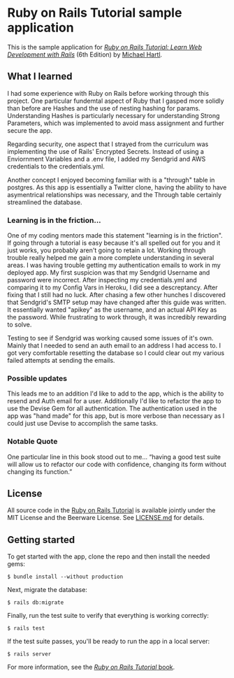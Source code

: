 # Ruby on Rails Tutorial sample application

This is the sample application for
[_Ruby on Rails Tutorial:
Learn Web Development with Rails_](https://www.railstutorial.org/)
(6th Edition)
by [Michael Hartl](https://www.michaelhartl.com/).

## What I learned

I had some experience with Ruby on Rails before working through this project. One particular fundemtal aspect of Ruby that I gasped more solidly than before are Hashes and the use of nesting hashing for params. Understanding Hashes is particularly necessary for understanding Strong Parameters, which was implemented to avoid mass assignment and further secure the app.

Regarding security, one aspect that I strayed from the curriculum was implementing the use of Rails' Encrypted Secrets. Instead of using a Enviornment Variables and a .env file, I added my Sendgrid and AWS credentials to the credentials.yml.

Another concept I enjoyed becoming familiar with is a "through" table in postgres. As this app is essentially a Twitter clone, having the ability to have asymentrical relationships was necessary, and the Through table certainly streamlined the database.

### Learning is in the friction...

One of my coding mentors made this statement "learning is in the friction". If going through a tutorial is easy because it's all spelled out for you and it just works, you probably aren't going to retain a lot. Working through trouble really helped me gain a more complete understanding in several areas. I was having trouble getting my authentication emails to work in my deployed app. My first suspicion was that my Sendgrid Username and password were incorrect. After inspecting my credentials.yml and comparing it to my Config Vars in Heroku, I did see a descreptancy. After fixing that I still had no luck. After chasing a few other hunches I discovered that Sendgrid's SMTP setup may have changed after this guide was written. It essentially wanted "apikey" as the username, and an actual API Key as the password. While frustrating to work through, it was incredibly rewarding to solve.

Testing to see if Sendgrid was working caused some issues of it's own. Mainly that I needed to send an auth email to an address I had access to. I got very comfortable resetting the database so I could clear out my various failed attempts at sending the emails.

### Possible updates

This leads me to an addition I'd like to add to the app, which is the ability to resend and Auth email for a user. Additionally I'd like to refactor the app to use the Devise Gem for all authentication. The authentication used in the app was "hand made" for this app, but is more verbose than necessary as I could just use Devise to accomplish the same tasks.

### Notable Quote

One particular line in this book stood out to me...
“having a good test suite will allow us to refactor our code with confidence, changing its form without changing its function.”

## License

All source code in the [Ruby on Rails Tutorial](https://www.railstutorial.org/)
is available jointly under the MIT License and the Beerware License. See
[LICENSE.md](LICENSE.md) for details.

## Getting started

To get started with the app, clone the repo and then install the needed gems:

```
$ bundle install --without production
```

Next, migrate the database:

```
$ rails db:migrate
```

Finally, run the test suite to verify that everything is working correctly:

```
$ rails test
```

If the test suite passes, you'll be ready to run the app in a local server:

```
$ rails server
```

For more information, see the
[_Ruby on Rails Tutorial_ book](https://www.railstutorial.org/book).
